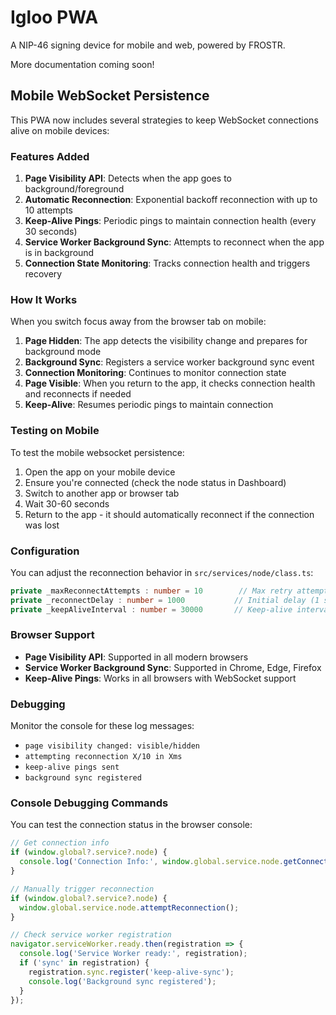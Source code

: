# Igloo PWA

A NIP-46 signing device for mobile and web, powered by FROSTR.

More documentation coming soon!

## Mobile WebSocket Persistence

This PWA now includes several strategies to keep WebSocket connections alive on mobile devices:

### Features Added

1. **Page Visibility API**: Detects when the app goes to background/foreground
2. **Automatic Reconnection**: Exponential backoff reconnection with up to 10 attempts
3. **Keep-Alive Pings**: Periodic pings to maintain connection health (every 30 seconds)
4. **Service Worker Background Sync**: Attempts to reconnect when the app is in background
5. **Connection State Monitoring**: Tracks connection health and triggers recovery

### How It Works

When you switch focus away from the browser tab on mobile:

1. **Page Hidden**: The app detects the visibility change and prepares for background mode
2. **Background Sync**: Registers a service worker background sync event
3. **Connection Monitoring**: Continues to monitor connection state
4. **Page Visible**: When you return to the app, it checks connection health and reconnects if needed
5. **Keep-Alive**: Resumes periodic pings to maintain connection

### Testing on Mobile

To test the mobile websocket persistence:

1. Open the app on your mobile device
2. Ensure you're connected (check the node status in Dashboard)
3. Switch to another app or browser tab
4. Wait 30-60 seconds
5. Return to the app - it should automatically reconnect if the connection was lost

### Configuration

You can adjust the reconnection behavior in `src/services/node/class.ts`:

```typescript
private _maxReconnectAttempts : number = 10        // Max retry attempts
private _reconnectDelay : number = 1000           // Initial delay (1 second)
private _keepAliveInterval : number = 30000       // Keep-alive interval (30 seconds)
```

### Browser Support

- **Page Visibility API**: Supported in all modern browsers
- **Service Worker Background Sync**: Supported in Chrome, Edge, Firefox
- **Keep-Alive Pings**: Works in all browsers with WebSocket support

### Debugging

Monitor the console for these log messages:
- `page visibility changed: visible/hidden`
- `attempting reconnection X/10 in Xms`
- `keep-alive pings sent`
- `background sync registered`

### Console Debugging Commands

You can test the connection status in the browser console:

```javascript
// Get connection info
if (window.global?.service?.node) {
  console.log('Connection Info:', window.global.service.node.getConnectionInfo());
}

// Manually trigger reconnection
if (window.global?.service?.node) {
  window.global.service.node.attemptReconnection();
}

// Check service worker registration
navigator.serviceWorker.ready.then(registration => {
  console.log('Service Worker ready:', registration);
  if ('sync' in registration) {
    registration.sync.register('keep-alive-sync');
    console.log('Background sync registered');
  }
});
```

